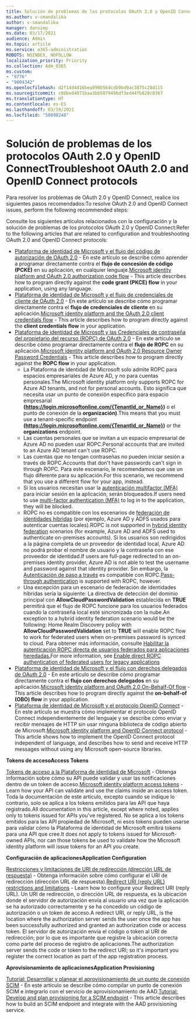 ```yaml
---
title: Solución de problemas de los protocolos OAuth 2.0 y OpenID Connect
ms.author: v-smandalika
author: v-smandalika
manager: dansimp
ms.date: 03/17/2021
audience: Admin
ms.topic: article
ms.service: o365-administration
ROBOTS: NOINDEX, NOFOLLOW
localization_priority: Priority
ms.collection: Adm_O365
ms.custom:
- "9776"
- "9004342"
ms.openlocfilehash: d2f14d4d16bea890b564cdb9bd9ac3875c28d115
ms.sourcegitcommit: c08bed4071baa3bb5879496df3ed44fb828c8367
ms.translationtype: HT
ms.contentlocale: es-ES
ms.lasthandoff: 03/19/2021
ms.locfileid: "50898248"
---
```

# <a name="troubleshoot-oauth-20-and-openid-connect-protocols"></a><span data-ttu-id="1d734-102">Solución de problemas de los protocolos OAuth 2.0 y OpenID Connect</span><span class="sxs-lookup"><span data-stu-id="1d734-102">Troubleshoot OAuth 2.0 and OpenID Connect protocols</span></span>

<span data-ttu-id="1d734-103">Para resolver los problemas de OAuth 2.0 y OpenID Connect, realice los siguientes pasos recomendados:</span><span class="sxs-lookup"><span data-stu-id="1d734-103">To resolve OAuth 2.0 and OpenID Connect issues, perform the following recommended steps:</span></span>

<span data-ttu-id="1d734-104">Consulte los siguientes artículos relacionados con la configuración y la solución de problemas de los protocolos OAuth 2.0 y OpenID Connect:</span><span class="sxs-lookup"><span data-stu-id="1d734-104">Refer to the following articles that are related to configuration and troubleshooting OAuth 2.0 and OpenID Connect protocols:</span></span>

- <span data-ttu-id="1d734-105">[Plataforma de identidad de Microsoft y el flujo del código de autorización de OAuth 2.0](https://docs.microsoft.com/azure/active-directory/develop/v2-oauth2-auth-code-flow) - En este artículo se describe cómo aprender a programar directamente contra el **flujo de concesión de código (PCKE)** en su aplicación, en cualquier lenguaje.</span><span class="sxs-lookup"><span data-stu-id="1d734-105">[Microsoft identity platform and OAuth 2.0 authorization code flow](https://docs.microsoft.com/azure/active-directory/develop/v2-oauth2-auth-code-flow) - This article describes how to program directly against the **code grant (PKCE) flow** in your application, using any language.</span></span>
- <span data-ttu-id="1d734-106">[Plataforma de identidad de Microsoft y el flujo de credenciales de cliente de OAuth 2.0](https://docs.microsoft.com/azure/active-directory/develop/v2-oauth2-client-creds-grant-flow) - En este artículo se describe cómo programar directamente contra el **flujo de credenciales de cliente** en su aplicación.</span><span class="sxs-lookup"><span data-stu-id="1d734-106">[Microsoft identity platform and the OAuth 2.0 client credentials flow](https://docs.microsoft.com/azure/active-directory/develop/v2-oauth2-client-creds-grant-flow) - This article describes how to program directly against the **client credentials flow** in your application.</span></span>
- <span data-ttu-id="1d734-107">[Plataforma de identidad de Microsoft y las Credenciales de contraseña del propietario del recurso (ROPC) de OAuth 2.0](https://docs.microsoft.com/azure/active-directory/develop/v2-oauth-ropc) - En este artículo se describe cómo programar directamente contra el **flujo de ROPC** en su aplicación.</span><span class="sxs-lookup"><span data-stu-id="1d734-107">[Microsoft identity platform and OAuth 2.0 Resource Owner Password Credentials](https://docs.microsoft.com/azure/active-directory/develop/v2-oauth-ropc) - This article describes how to program directly against the **ROPC flow** in your application.</span></span>
    - <span data-ttu-id="1d734-108">La Plataforma de identidad de Microsoft solo admite ROPC para espacios empresariales de Azure AD, y no para cuentas personales.</span><span class="sxs-lookup"><span data-stu-id="1d734-108">The Microsoft identity platform only supports ROPC for Azure AD tenants, and not for personal accounts.</span></span> <span data-ttu-id="1d734-109">Esto significa que necesita usar un punto de conexión específico para espacio empresarial **(https://login.microsoftonline.com/{TenantId_or_Name})** o el punto de conexión de la **organización)**.</span><span class="sxs-lookup"><span data-stu-id="1d734-109">This means that you must use a tenant-specific endpoint **(https://login.microsoftonline.com/{TenantId_or_Name})** or the **organizations** endpoint.</span></span>
    - <span data-ttu-id="1d734-110">Las cuentas personales que se invitan a un espacio empresarial de Azure AD no pueden usar ROPC.</span><span class="sxs-lookup"><span data-stu-id="1d734-110">Personal accounts that are invited to an Azure AD tenant can't use ROPC.</span></span>
    - <span data-ttu-id="1d734-111">Las cuentas que no tengan contraseñas no pueden iniciar sesión a través de ROPC.</span><span class="sxs-lookup"><span data-stu-id="1d734-111">Accounts that don't have passwords can't sign in through ROPC.</span></span> <span data-ttu-id="1d734-112">Para este escenario, le recomendamos que use un flujo diferente para su aplicación.</span><span class="sxs-lookup"><span data-stu-id="1d734-112">For this scenario, we recommend that you use a different flow for your app, instead.</span></span>
    - <span data-ttu-id="1d734-113">Si los usuarios necesitan usar la [autenticación multifactor (MFA)](https://docs.microsoft.com/azure/active-directory/authentication/concept-mfa-howitworks) para iniciar sesión en la aplicación, serán bloqueados.</span><span class="sxs-lookup"><span data-stu-id="1d734-113">If users need to use [multi-factor authentication (MFA)](https://docs.microsoft.com/azure/active-directory/authentication/concept-mfa-howitworks) to log in to the application, they will be blocked.</span></span>
    - <span data-ttu-id="1d734-114">ROPC no es compatible con los escenarios de [federación de identidades híbridas](https://docs.microsoft.com/azure/active-directory/hybrid/whatis-fed) (por ejemplo, Azure AD y ADFS usados para autenticar cuentas locales).</span><span class="sxs-lookup"><span data-stu-id="1d734-114">ROPC is not supported in [hybrid identity federation](https://docs.microsoft.com/azure/active-directory/hybrid/whatis-fed) scenarios (for example, Azure AD and ADFS used to authenticate on-premises accounts).</span></span> <span data-ttu-id="1d734-115">Si los usuarios son redirigidos a la página completa de un proveedor de identidad local, Azure AD no podrá probar el nombre de usuario y la contraseña con ese proveedor de identidad.</span><span class="sxs-lookup"><span data-stu-id="1d734-115">If users are full-page redirected to an on-premises identity provider, Azure AD is not able to test the username and password against that identity provider.</span></span> <span data-ttu-id="1d734-116">Sin embargo, la [Autenticación de paso a través](https://docs.microsoft.com/azure/active-directory/hybrid/how-to-connect-pta) es compatible con ROPC.</span><span class="sxs-lookup"><span data-stu-id="1d734-116">[Pass-through authentication](https://docs.microsoft.com/azure/active-directory/hybrid/how-to-connect-pta) is supported with ROPC, however.</span></span>
    - <span data-ttu-id="1d734-117">Una excepción para un escenario de federación de identidades híbridas sería la siguiente: La directiva de detección del dominio principal con **AllowCloudPasswordValidation** establecida en **TRUE** permitirá que el flujo de ROPC funcione para los usuarios federados cuando la contraseña local esté sincronizada con la nube.</span><span class="sxs-lookup"><span data-stu-id="1d734-117">An exception to a hybrid identity federation scenario would be the following: Home Realm Discovery policy with **AllowCloudPasswordValidation** set to **TRUE** will enable ROPC flow to work for federated users when on-premises password is synced to cloud.</span></span> <span data-ttu-id="1d734-118">Para obtener más información, consulte [Habilitar la autenticación ROPC directa de usuarios federados para aplicaciones heredadas.](https://docs.microsoft.com/azure/active-directory/manage-apps/configure-authentication-for-federated-users-portal#enable-direct-ropc-authentication-of-federated-users-for-legacy-applications)</span><span class="sxs-lookup"><span data-stu-id="1d734-118">For more information, see [Enable direct ROPC authentication of federated users for legacy applications](https://docs.microsoft.com/azure/active-directory/manage-apps/configure-authentication-for-federated-users-portal#enable-direct-ropc-authentication-of-federated-users-for-legacy-applications)</span></span> 
- <span data-ttu-id="1d734-119">[Plataforma de identidad de Microsoft y el flujo con derechos delegados de OAuth 2.0](https://docs.microsoft.com/azure/active-directory/develop/v2-oauth2-on-behalf-of-flow) - En este artículo se describe cómo programar directamente contra el **flujo con derechos delegados** en su aplicación.</span><span class="sxs-lookup"><span data-stu-id="1d734-119">[Microsoft identity platform and OAuth 2.0 On-Behalf-Of flow](https://docs.microsoft.com/azure/active-directory/develop/v2-oauth2-on-behalf-of-flow) - This article describes how to program directly against the **on-behalf-of (OBO) flow** in your application.</span></span>
- <span data-ttu-id="1d734-120">[Plataforma de identidad de Microsoft y el protocolo OpenID Connect](https://docs.microsoft.com/azure/active-directory/develop/v2-protocols-oidc) - En este artículo se muestra cómo implementar el protocolo OpenID Connect independientemente del lenguaje y se describe cómo enviar y recibir mensajes de HTTP sin usar ninguna biblioteca de código abierto de Microsoft.</span><span class="sxs-lookup"><span data-stu-id="1d734-120">[Microsoft identity platform and OpenID Connect protocol](https://docs.microsoft.com/azure/active-directory/develop/v2-protocols-oidc) - This article shows how to implement the OpenID Connect protocol independent of language, and describes how to send and receive HTTP messages without using any Microsoft open-source libraries.</span></span>

<span data-ttu-id="1d734-121">**Tokens de acceso**</span><span class="sxs-lookup"><span data-stu-id="1d734-121">**Access Tokens**</span></span>

<span data-ttu-id="1d734-122">[Tokens de acceso a la Plataforma de identidad de Microsoft](https://docs.microsoft.com/azure/active-directory/develop/access-tokens) - Obtenga información sobre cómo su API puede validar y usar las notificaciones dentro de un token de acceso.</span><span class="sxs-lookup"><span data-stu-id="1d734-122">[Microsoft identity platform access tokens](https://docs.microsoft.com/azure/active-directory/develop/access-tokens) - Learn how your API can validate and use the claims inside an access token.</span></span> <span data-ttu-id="1d734-123">Toda la documentación de este artículo, excepto cuando se indique lo contrario, solo se aplica a los tokens emitidos para las API que haya registrado.</span><span class="sxs-lookup"><span data-stu-id="1d734-123">All documentation in this article, except where noted, applies only to tokens issued for APIs you've registered.</span></span> <span data-ttu-id="1d734-124">No se aplica a los tokens emitidos para las API propiedad de Microsoft, ni esos tokens pueden usarse para validar cómo la Plataforma de identidad de Microsoft emitirá tokens para una API que cree.</span><span class="sxs-lookup"><span data-stu-id="1d734-124">It does not apply to tokens issued for Microsoft-owned APIs, nor can those tokens be used to validate how the Microsoft identity platform will issue tokens for an API you create.</span></span>

<span data-ttu-id="1d734-125">**Configuración de aplicaciones**</span><span class="sxs-lookup"><span data-stu-id="1d734-125">**Application Configuration**</span></span>

<span data-ttu-id="1d734-126">[Restricciones y limitaciones de URI de redirección (dirección URL de respuesta)](https://docs.microsoft.com/azure/active-directory/develop/reply-url) - Obtenga información sobre cómo configurar el URI de redirección (dirección URL de respuesta).</span><span class="sxs-lookup"><span data-stu-id="1d734-126">[Redirect URI (reply URL) restrictions and limitations](https://docs.microsoft.com/azure/active-directory/develop/reply-url) - Learn how to configure your Redirect URI (reply URL).</span></span> <span data-ttu-id="1d734-127">Un URI de redirección, o dirección URL de respuesta, es la ubicación donde el servidor de autorización envía al usuario una vez que la aplicación se ha autorizado correctamente y se ha concedido un código de autorización o un token de acceso.</span><span class="sxs-lookup"><span data-stu-id="1d734-127">A redirect URI, or reply URL, is the location where the authorization server sends the user once the app has been successfully authorized and granted an authorization code or access token.</span></span> <span data-ttu-id="1d734-128">El servidor de autorización envía el código o token al URI de redirección; por lo que es importante que registre la ubicación correcta como parte del proceso de registro de aplicaciones.</span><span class="sxs-lookup"><span data-stu-id="1d734-128">The authorization server sends the code or token to the redirect URI; so it's important you register the correct location as part of the app registration process.</span></span>

<span data-ttu-id="1d734-129">**Aprovisionamiento de aplicaciones**</span><span class="sxs-lookup"><span data-stu-id="1d734-129">**Application Provisioning**</span></span>

<span data-ttu-id="1d734-130">[Tutorial: Desarrollar y planear el aprovisionamiento de un punto de conexión SCIM](https://docs.microsoft.com/azure/active-directory/app-provisioning/use-scim-to-provision-users-and-groups) - En este artículo se describe cómo compilar un punto de conexión SCIM e integrarlo con el servicio de aprovisionamiento de AAD.</span><span class="sxs-lookup"><span data-stu-id="1d734-130">[Tutorial: Develop and plan provisioning for a SCIM endpoint](https://docs.microsoft.com/azure/active-directory/app-provisioning/use-scim-to-provision-users-and-groups) - This article describes how to build an SCIM endpoint and integrate with the AAD provisioning service.</span></span>


